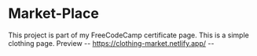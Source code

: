 # Market-Place
This project is part of my FreeCodeCamp certificate page. This is a simple clothing page. 
Preview  -- https://clothing-market.netlify.app/ --
